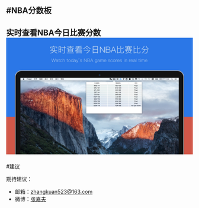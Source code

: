 #NBA分数板
---
实时查看NBA今日比赛分数
![](screenshot.jpg)
---

#建议

期待建议：
* 邮箱：zhangkuan523@163.com
* 微博：[张嘉夫](http://www.weibo.com/2949394297/)
